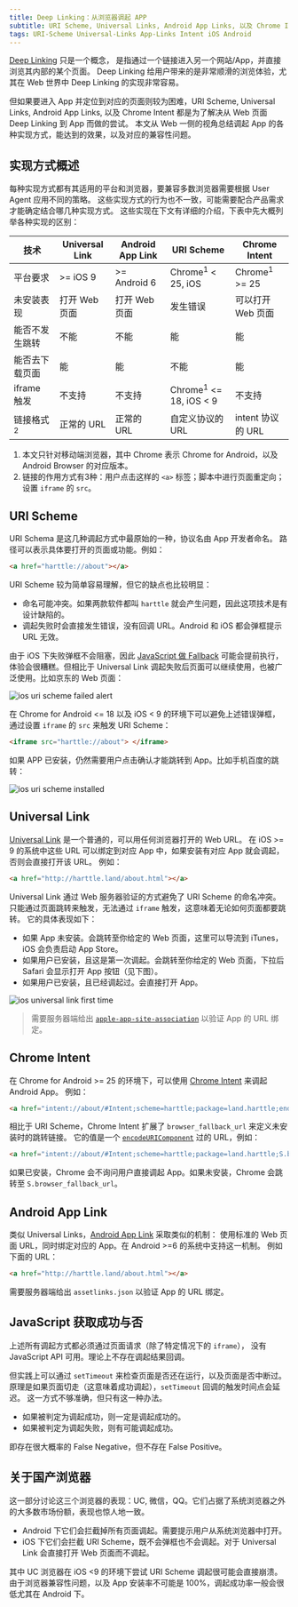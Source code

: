 ```yaml
---
title: Deep Linking：从浏览器调起 APP
subtitle: URI Scheme, Universal Links, Android App Links, 以及 Chrome Intent
tags: URI-Scheme Universal-Links App-Links Intent iOS Android
---
```


[Deep Linking][deep-linking] 只是一个概念，
是指通过一个链接进入另一个网站/App，并直接浏览其内部的某个页面。
Deep Linking 给用户带来的是非常顺滑的浏览体验，尤其在 Web 世界中 Deep Linking 的实现非常容易。

但如果要进入 App 并定位到对应的页面则较为困难，URI Scheme, Universal Links, Android App Links, 以及 Chrome Intent 都是为了解决从 Web 页面 Deep Linking 到 App 而做的尝试。
本文从 Web 一侧的视角总结调起 App 的各种实现方式，能达到的效果，以及对应的兼容性问题。

<!--more-->

## 实现方式概述

每种实现方式都有其适用的平台和浏览器，要兼容多数浏览器需要根据 User Agent 应用不同的策略。
这些实现方式的行为也不一致，可能需要配合产品需求才能确定结合哪几种实现方式。
这些实现在下文有详细的介绍，下表中先大概列举各种实现的区别：

技术 | Universal Link | Android App Link | URI Scheme | Chrome Intent
--- | --- | --- | --- | ---
平台要求 | >= iOS 9 | >= Android 6 | Chrome<sup>1</sup> < 25, iOS |  Chrome<sup>1</sup> >= 25
未安装表现 | 打开 Web 页面 | 打开 Web 页面 | 发生错误 | 可以打开 Web 页面
能否不发生跳转 | 不能 | 不能 | 能 | 能
能否去下载页面 | 能 | 能 | 不能 | 能
iframe 触发 | 不支持 | 不支持 | Chrome<sup>1</sup> <= 18, iOS < 9 | 不支持
链接格式 <sup>2</sup> | 正常的 URL | 正常的 URL | 自定义协议的 URL | intent 协议的 URL

1. 本文只针对移动端浏览器，其中 Chrome 表示 Chrome for Android，以及 Android Browser 的对应版本。
2. 链接的作用方式有3种：用户点击这样的 `<a>` 标签；脚本中进行页面重定向；设置 `iframe` 的 `src`。

## URI Scheme

URI Schema 是这几种调起方式中最原始的一种，协议名由 App 开发者命名。
路径可以表示具体要打开的页面或功能。例如：

```html
<a href="harttle://about"></a>
```

URI Scheme 较为简单容易理解，但它的缺点也比较明显：

* 命名可能冲突。如果两款软件都叫 `harttle` 就会产生问题，因此这项技术是有设计缺陷的。
* 调起失败时会直接发生错误，没有回调 URL。Android 和 iOS 都会弹框提示 URL 无效。

由于 iOS 下失败弹框不会阻塞，因此 [JavaScript 做 Fallback][uri-scheme-fallback] 可能会提前执行，体验会很糟糕。但相比于 Universal Link 调起失败后页面可以继续使用，也被广泛使用。比如京东的 Web 页面：

![ios uri scheme failed alert](/assets/img/blog/app/uri-scheme-not-installed-ios@2x.png)

在 Chrome for Android <= 18 以及 iOS < 9 的环境下可以避免上述错误弹框，
通过设置 `iframe` 的 `src` 来触发 URI Scheme：

```html
<iframe src="harttle://about"> </iframe>
```

如果 APP 已安装，仍然需要用户点击确认才能跳转到 App。比如手机百度的跳转：

![ios uri scheme installed](/assets/img/blog/app/uri-scheme-installed-ios@2x.png)

## Universal Link

[Universal Link][universal-link] 是一个普通的，可以用任何浏览器打开的 Web URL。
在 iOS >= 9 的系统中这些 URL 可以绑定到对应 App 中，如果安装有对应 App 就会调起，否则会直接打开该 URL。
例如：

```html
<a href="http://harttle.land/about.html"></a>
```

Universal Link 通过 Web 服务器验证的方式避免了 URI Scheme 的命名冲突。
只能通过页面跳转来触发，无法通过 `iframe` 触发，这意味着无论如何页面都要跳转。
它的具体表现如下：

* 如果 App 未安装。会跳转至你给定的 Web 页面，这里可以导流到 iTunes，iOS 会负责启动 App Store。
* 如果用户已安装，且这是第一次调起。会跳转至你给定的 Web 页面，下拉后 Safari 会显示打开 App 按钮（见下图）。
* 如果用户已安装，且已经调起过。会直接打开 App。

![ios universal link first time](/assets/img/blog/app/universal-link-first-time@2x.jpeg)

> 需要服务器端给出 [`apple-app-site-association`][apple-app-site-association] 以验证 App 的 URL 绑定。

## Chrome Intent

在 Chrome for Android >= 25 的环境下，可以使用 [Chrome Intent][android-intent] 来调起 Android App。
例如：

```html
<a href="intent://about/#Intent;scheme=harttle;package=land.harttle;end"></a>
```

相比于 URI Scheme，Chrome Intent 扩展了 `browser_fallback_url` 来定义未安装时的跳转链接。
它的值是一个 [`encodeURIComponent`][encodeURIComponent] 过的 URL，例如：

```html
<a href="intent://about/#Intent;scheme=harttle;package=land.harttle;S.browser_fallback_url=http%3A%2F%2Fharttle.land%2Fabout.html;end"></a>
```

如果已安装，Chrome 会不询问用户直接调起 App。如果未安装，Chrome 会跳转至 `S.browser_fallback_url`。

## Android App Link

类似 Universal Links，[Android App Link][android-app-links] 采取类似的机制：
使用标准的 Web 页面 URL，同时绑定对应的 App。在 Android >=6 的系统中支持这一机制。
例如下面的 URL：

```html
<a href="http://harttle.land/about.html"></a>
```

需要服务器端给出 `assetlinks.json` 以验证 App 的 URL 绑定。

## JavaScript 获取成功与否

上述所有调起方式都必须通过页面请求（除了特定情况下的 `iframe`），
没有 JavaScript API 可用。理论上不存在调起结果回调。

但实践上可以通过 `setTimeout` 来检查页面是否还在运行，以及页面是否中断过。
原理是如果页面切走（这意味着成功调起），`setTimeout` 回调的触发时间点会延迟。
这一方式不够准确，但只有这一种办法。

* 如果被判定为调起成功，则一定是调起成功的。
* 如果被判定为调起失败，则有可能调起成功。

即存在很大概率的 False Negative，但不存在 False Positive。

## 关于国产浏览器

这一部分讨论这三个浏览器的表现：UC, 微信，QQ。它们占据了系统浏览器之外的大多数市场份额，表现也惊人地一致。

* Android 下它们会拦截掉所有页面调起。需要提示用户从系统浏览器中打开。
* iOS 下它们会拦截 URI Scheme，既不会弹框也不会调起。对于 Universal Link 会直接打开 Web 页面而不调起。

其中 UC 浏览器在 iOS <9 的环境下尝试 URI Scheme 调起很可能会直接崩溃。
由于浏览器兼容性问题，以及 App 安装率不可能是 100%，调起成功率一般会很低尤其在 Android 下。

[deep-linking]: https://en.wikipedia.org/wiki/Deep_linking
[uri-scheme-fallback]: https://blog.branch.io/uri-schemes-and-universal-links-for-ios/
[universal-link]: https://developer.apple.com/ios/universal-links/
[android-intent]: https://developer.chrome.com/multidevice/android/intents
[encodeURIComponent]: /2017/05/23/percentage-encoding.html
[android-app-links]: https://developer.android.com/training/app-links/index.html
[apple-app-site-association]: https://developer.apple.com/library/content/documentation/General/Conceptual/AppSearch/UniversalLinks.html
